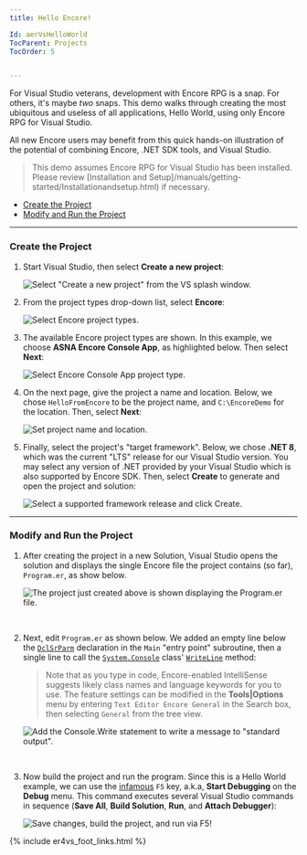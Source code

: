 ```yaml
---
title: Hello Encore!

Id: aerVsHelloWorld
TocParent: Projects
TocOrder: 5


---
```



For Visual Studio veterans, development with Encore RPG is a snap. For others, it's maybe *two* snaps. This demo walks through creating the most ubiquitous and useless of all applications, Hello World, using only Encore RPG for Visual Studio.  

All new Encore users may benefit from this quick hands-on illustration of the potential of combining Encore, .NET SDK tools, and Visual Studio.

> This demo assumes Encore RPG for Visual Studio has been installed. Please review [Installation and Setup]/manuals/getting-started/Installationandsetup.html) if necessary.

* [Create the Project](#create-the-project)
* [Modify and Run the Project](#modify-and-run-the-project)

---
### Create the Project

1. Start Visual Studio, then select **Create a new project**:

    ![Select "Create a new project" from the VS splash window.](images/CreateNewProjectCard.png)

2. From the project types drop-down list, select **Encore**:

    ![Select Encore project types.](images/CreateNewProjectSelectEncoreType.png)

3. The available Encore project types are shown. In this example, we choose **ASNA Encore Console App**, as highlighted below. Then select **Next**:

    ![Select Encore Console App project type.](images/CreateNewProjectEncoreConsole.png)

4. On the next page, give the project a name and location. Below, we chose `HelloFromEncore` to be the project name, and `C:\EncoreDemo` for the location. Then, select **Next**:

    ![Set project name and location.](images/ConfigureNewProject.png)

5. Finally, select the project's "target framework". Below, we chose **.NET 8**, which was the current "LTS" release for our Visual Studio version. You may select any version of .NET provided by your Visual Studio which is also supported by Encore SDK.  Then, select **Create** to generate and open the project and solution:

    ![Select a supported framework release and click Create.](images/CreateNewProjectSelectFx.png)

---
### Modify and Run the Project

1. After creating the project in a new Solution, Visual Studio opens the solution and displays the single Encore file the project contains (so far), `Program.er`, as show below.

    ![The project just created above is shown displaying the `Program.er` file.](images/BrandNewProject.png)
<br/>

2. Next, edit `Program.er` as shown below. We added an empty line below the [`DclSrParm`](DCLSRPARM) declaration in the `Main` "entry point" subroutine, then a single line to call the [`System.Console`](https://learn.microsoft.com/dotnet/api/system.console) class' [`WriteLine`](https://learn.microsoft.com/dotnet/api/system.console.writeline?view=net-9.0#system-console-writeline(system-string)) method:

    >Note that as you type in code, Encore-enabled IntelliSense suggests likely class names and language keywords for you to use. The feature settings can be modified in the **Tools\|Options** menu by entering `Text Editor Encore General` in the Search box, then selecting `General` from the tree view.

    ![Add the `Console.Write` statement to write a message to "standard output".](images/HelloWorldEditCode.png)
<br/>

3. Now build the project and run the program. Since this is a Hello World example, we can use the [infamous](https://blog.codinghorror.com/the-f5-key-is-not-a-build-process/) `F5` key, a.k.a, **Start Debugging** on the **Debug** menu.  This command executes several Visual Studio commands in sequence (**Save All**, **Build Solution**, **Run**, and **Attach Debugger**):

    ![Save changes, build the project, and run via `F5`!](images/HelloWorldF5.png)

{% include er4vs_foot_links.html %}